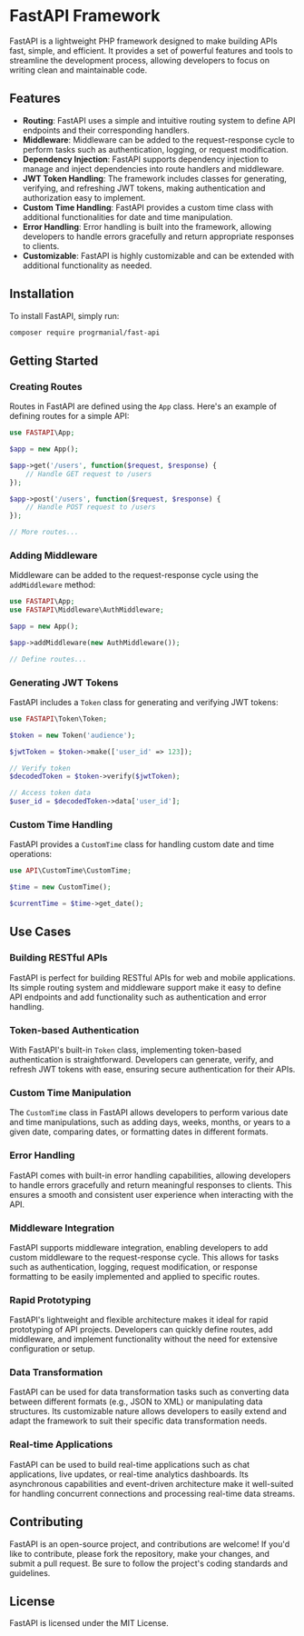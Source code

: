 # FastAPI Framework

FastAPI is a lightweight PHP framework designed to make building APIs fast, simple, and efficient. It provides a set of powerful features and tools to streamline the development process, allowing developers to focus on writing clean and maintainable code.

## Features

- **Routing**: FastAPI uses a simple and intuitive routing system to define API endpoints and their corresponding handlers.
- **Middleware**: Middleware can be added to the request-response cycle to perform tasks such as authentication, logging, or request modification.
- **Dependency Injection**: FastAPI supports dependency injection to manage and inject dependencies into route handlers and middleware.
- **JWT Token Handling**: The framework includes classes for generating, verifying, and refreshing JWT tokens, making authentication and authorization easy to implement.
- **Custom Time Handling**: FastAPI provides a custom time class with additional functionalities for date and time manipulation.
- **Error Handling**: Error handling is built into the framework, allowing developers to handle errors gracefully and return appropriate responses to clients.
- **Customizable**: FastAPI is highly customizable and can be extended with additional functionality as needed.

## Installation

To install FastAPI, simply run:

```bash
composer require progrmanial/fast-api
```

## Getting Started

### Creating Routes

Routes in FastAPI are defined using the `App` class. Here's an example of defining routes for a simple API:

```php
use FASTAPI\App;

$app = new App();

$app->get('/users', function($request, $response) {
    // Handle GET request to /users
});

$app->post('/users', function($request, $response) {
    // Handle POST request to /users
});

// More routes...
```

### Adding Middleware

Middleware can be added to the request-response cycle using the `addMiddleware` method:

```php
use FASTAPI\App;
use FASTAPI\Middleware\AuthMiddleware;

$app = new App();

$app->addMiddleware(new AuthMiddleware());

// Define routes...
```

### Generating JWT Tokens

FastAPI includes a `Token` class for generating and verifying JWT tokens:

```php
use FASTAPI\Token\Token;

$token = new Token('audience');

$jwtToken = $token->make(['user_id' => 123]);

// Verify token
$decodedToken = $token->verify($jwtToken);

// Access token data
$user_id = $decodedToken->data['user_id'];
```

### Custom Time Handling

FastAPI provides a `CustomTime` class for handling custom date and time operations:

```php
use API\CustomTime\CustomTime;

$time = new CustomTime();

$currentTime = $time->get_date();
```

## Use Cases

### Building RESTful APIs

FastAPI is perfect for building RESTful APIs for web and mobile applications. Its simple routing system and middleware support make it easy to define API endpoints and add functionality such as authentication and error handling.

### Token-based Authentication

With FastAPI's built-in `Token` class, implementing token-based authentication is straightforward. Developers can generate, verify, and refresh JWT tokens with ease, ensuring secure authentication for their APIs.

### Custom Time Manipulation

The `CustomTime` class in FastAPI allows developers to perform various date and time manipulations, such as adding days, weeks, months, or years to a given date, comparing dates, or formatting dates in different formats.

### Error Handling

FastAPI comes with built-in error handling capabilities, allowing developers to handle errors gracefully and return meaningful responses to clients. This ensures a smooth and consistent user experience when interacting with the API.

### Middleware Integration

FastAPI supports middleware integration, enabling developers to add custom middleware to the request-response cycle. This allows for tasks such as authentication, logging, request modification, or response formatting to be easily implemented and applied to specific routes.

### Rapid Prototyping

FastAPI's lightweight and flexible architecture makes it ideal for rapid prototyping of API projects. Developers can quickly define routes, add middleware, and implement functionality without the need for extensive configuration or setup.

### Data Transformation

FastAPI can be used for data transformation tasks such as converting data between different formats (e.g., JSON to XML) or manipulating data structures. Its customizable nature allows developers to easily extend and adapt the framework to suit their specific data transformation needs.

### Real-time Applications

FastAPI can be used to build real-time applications such as chat applications, live updates, or real-time analytics dashboards. Its asynchronous capabilities and event-driven architecture make it well-suited for handling concurrent connections and processing real-time data streams.

## Contributing

FastAPI is an open-source project, and contributions are welcome! If you'd like to contribute, please fork the repository, make your changes, and submit a pull request. Be sure to follow the project's coding standards and guidelines.

## License

FastAPI is licensed under the MIT License.